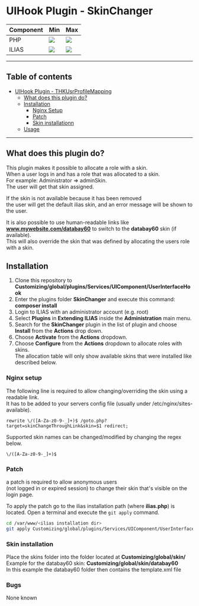 # UIHook Plugin - SkinChanger


| Component | Min | Max |
|-------------|-------------|-------------|
|PHP    | [![](https://img.shields.io/badge/7.4.x-blue.svg)](https://php.net/)       | [![](https://img.shields.io/badge/7.4.x-blue.svg)](https://php.net/)|
|ILIAS  | [![](https://img.shields.io/badge/6.x-orange.svg)](https://ilias.de/)| [![](https://img.shields.io/badge/7.x-orange.svg)](https://ilias.de/)

---
## Table of contents

- [UIHook Plugin - THKUsrProfileMapping](#uihook-plugin---thkusrprofilemapping)
    * [What does this plugin do?](#what-does-this-plugin-do)
    * [Installation](#installation)
      * [Nginx Setup](#nginx-setup) 
      * [Patch](#patch)
      * [Skin installationn](#skin-installationn)
    * [Usage](#usage)

---

## What does this plugin do?
This plugin makes it possible to allocate a role with a skin.  
When a user logs in and has a role that was allocated to a skin.  
For example: Administrator => adminSkin.  
The user will get that skin assigned.

If the skin is not available because it has been removed   
the user will get the default ilias skin, and an error message will be shown to the user.

It is also possible to use human-readable links like   
**www.mywebsite.com/databay60** to switch to the **databay60** skin (if available).  
This will also override the skin that was defined by allocating the users role with a skin.

## Installation

1. Clone this repository to **Customizing/global/plugins/Services/UIComponent/UserInterfaceHook**
2. Enter the plugins folder **SkinChanger** and execute this command: **composer install**
3. Login to ILIAS with an administrator account (e.g. root)
4. Select **Plugins** in **Extending ILIAS** inside the **Administration** main menu.
5. Search for the **SkinChanger** plugin in the list of plugin and choose **Install** from the **Actions** drop down.
6. Choose **Activate** from the **Actions** dropdown.
7. Choose **Configure** from the **Actions** dropdown to allocate roles with skins.  
The allocation table will only show available skins that were installed like described below.

### Nginx setup
The following line is required to allow changing/overriding the skin using a readable link.  
It has to be added to your servers config file (usually under /etc/nginx/sites-available).
````regexp
rewrite \/([A-Za-z0-9-_]+)$ /goto.php?target=skinChangeThroughLink&skin=$1 redirect;
````
Supported skin names can be changed/modified by changing the regex below.
````regexp
\/([A-Za-z0-9-_]+)$
````

### Patch
a patch is required to allow anonymous users   
(not logged in or expired session) to change their skin that's visible on the login page.

To apply the patch go to the ilias installation path (where **ilias.php**) is located.
Open a terminal and execute the ``git apply`` command.

```bash
cd /var/www/<ilias installation dir>
git apply Customizing/global/plugins/Services/UIComponent/UserInterfaceHook/SkinChanger/patch/allow_anonymous_skin_change.patch
```
### Skin installation
Place the skins folder into the folder located at **Customizing/global/skin/**  
Example for the databay60 skin: **Customizing/global/skin/databay60**  
In this example the databay60 folder then contains the template.xml file

### Bugs

None known